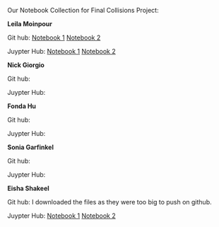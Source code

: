 Our Notebook Collection for Final Collisions Project: 

**Leila Moinpour**

Git hub: 
   [Notebook 1](https://github.com/fonduh/UP221-collisions/blob/main/Group%20Assignments/la_collisions_overview_leila/Leila_Final_Project_2020-Copy1.ipynb) 
   [Notebook 2](https://github.com/fonduh/UP221-collisions/blob/main/Group%20Assignments/la_collisions_overview_leila/Final_project_leila.ipynb)

Juypter Hub: 
   [Notebook 1](https://jupyter.idre.ucla.edu/user/lmoinpour@g.ucla.edu/lab/tree/UP221-collisions/Group%20Assignments/la_collisions_overview_leila/Leila_Final_Project_2020-Copy1.ipynb)
   [Notebook 2](https://jupyter.idre.ucla.edu/user/lmoinpour@g.ucla.edu/lab?)



**Nick Giorgio**

Git hub: 

Juypter Hub: 



**Fonda Hu**

Git hub: 

Juypter Hub: 



**Sonia Garfinkel**

Git hub: 

Juypter Hub: 



**Eisha Shakeel** 

Git hub: I downloaded the files as they were too big to push on github.

Juypter Hub: [Notebook 1](https://jupyter.idre.ucla.edu/user/eishashakeel@g.ucla.edu/lab/tree/up221-Eisha/Week9/Eisha%20notebook%20for%20Group%20Assignment%204.ipynb)
[Notebook 2](https://jupyter.idre.ucla.edu/user/eishashakeel@g.ucla.edu/lab/tree/up221-Eisha/Week9/Eisha%20notebook%20for%20group%20assignment%202.ipynb)
